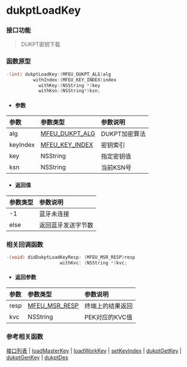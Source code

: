 # dukptLoadKey

### 接口功能

> DUKPT密钥下载

### 函数原型

```objective-c
-(int) dukptLoadKey:(MFEU_DUKPT_ALG)alg
          withIndex:(MFEU_KEY_INDEX)index
            withKey:(NSString *)key
            withKsn:(NSString*)ksn;
```

- #### 参数
| 参数 | 参数类型 | 参数说明 |
| :-------- | :--------| :------ |
| alg| [MFEU_DUKPT_ALG](enum.md#MFEU_DUKPT_ALG) | DUKPT加密算法 |
| keyIndex| [MFEU_KEY_INDEX](enum.md#MFEU_KEY_INDEX) | 密钥索引 |
| key| NSString | 指定密钥值 |
| ksn| NSString | 当前KSN号 |

- #### 返回值
| 参数类型 | 参数说明 |
| :--------| :------ |
| -1 | 蓝牙未连接 |
| else | 返回蓝牙发送字节数 |


### 相关回调函数

```objective-c
-(void) didDukptLoadKeyResp: (MFEU_MSR_RESP)resp
                    withKvc: (NSString *)kvc;
```

- #### 返回参数
| 参数 | 参数类型 | 参数说明 |
| :-------- | :--------| :------ |
| resp| [MFEU_MSR_RESP](enum.md#MFEU_MSR_RESP) | 终端上的结果返回 |
| kvc| NSString | PEK对应的KVC值 |

### 参考相关函数
[接口列表](../README.md) | [loadMasterKey](loadMasterKey.md) | [loadWorkKey](loadWorkKey.md) | [setKeyIndex](setKeyIndex.md) | [dukptGetKey](dukptGetKey.md) | [dukptGenKey](dukptGenKey.md) | [dukptDes](dukptDes.md)

